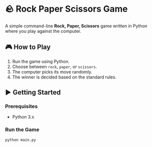 # 🪨 Rock Paper Scissors Game

A simple command-line **Rock, Paper, Scissors** game written in Python where you play against the computer.

## 🎮 How to Play

1. Run the game using Python.
2. Choose between `rock`, `paper`, or `scissors`.
3. The computer picks its move randomly.
4. The winner is decided based on the standard rules.

## ▶️ Getting Started

### Prerequisites
- Python 3.x

### Run the Game
```bash
python main.py
